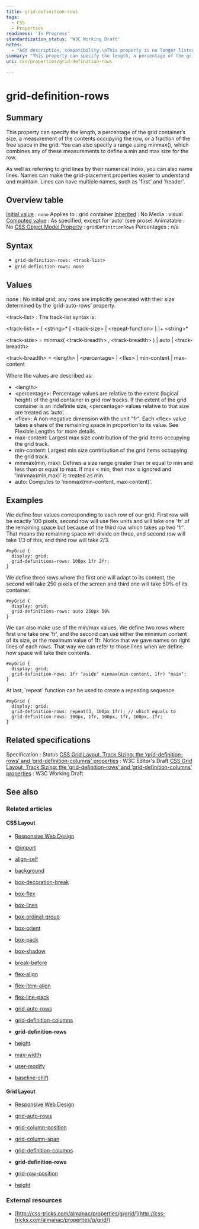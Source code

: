 ```yaml
---
title: grid-definition-rows
tags:
  - CSS
  - Properties
readiness: 'In Progress'
standardization_status: 'W3C Working Draft'
notes:
  - "Add description, compatibility.\nThis property is no longer listed in the W3C specification."
summary: "This property can specify the length, a percentage of the grid container’s size, a measurement of the contents occupying the row, or a fraction of the free space in the grid. You can also specify a range using minmax(), which combines any of these measurements to define a min and max size for the row.\n"
uri: css/properties/grid-definition-rows

---
```

# grid-definition-rows

## Summary

This property can specify the length, a percentage of the grid container’s size, a measurement of the contents occupying the row, or a fraction of the free space in the grid. You can also specify a range using minmax(), which combines any of these measurements to define a min and max size for the row.

As well as referring to grid lines by their numerical index, you can also name lines. Names can make the grid-placement properties easier to understand and maintain. Lines can have multiple names, such as 'first' and 'header'.

## Overview table

[Initial value](/css/concepts/initial_value)
:   `none`
Applies to
:   grid container
[Inherited](/css/concepts/inherited)
:   No
Media
:   visual
[Computed value](/css/concepts/computed_value)
:   As specified, except for ‘auto’ (see prose)
Animatable
:   No
[CSS Object Model Property](/css/concepts/cssom)
:   `gridDefinitionRows`
Percentages
:   n/a

## Syntax

-   `grid-definition-rows: <track-list>`
-   `grid-definition-rows: none`

## Values

none
:   No initial grid; any rows are implicitly generated with their size determined by the ‘grid-auto-rows’ property.

\<track-list\>
:   The track-list syntax is:

\<track-list\> = [ \<string\>\* [ \<track-size\> | \<repeat-function\> ] ]+ \<string\>\*

\<track-size\> = minmax( \<track-breadth\> , \<track-breadth\> ) | auto | \<track-breadth\>

\<track-breadth\> = \<length\> | \<percentage\> | \<flex\> | min-content | max-content

Where the values are described as:

-   \<length\>
-   \<percentage\>: Percentage values are relative to the extent (logical height) of the grid container in grid row tracks. If the extent of the grid container is an indefinite size, \<percentage\> values relative to that size are treated as ‘auto’.
-   \<flex\>: A non-negative dimension with the unit "fr". Each \<flex\> value takes a share of the remaining space in proportion to its value. See Flexible Lengths for more details.
-   max-content: Largest max size contribution of the grid items occupying the grid track.
-   min-content: Largest min size contribution of the grid items occupying the grid track.
-   minmax(min, max): Defines a size range greater than or equal to min and less than or equal to max. If max \< min, then max is ignored and ‘minmax(min,max)’ is treated as min.
-   auto: Computes to ‘minmax(min-content, max-content)’.

## Examples

We define four values corresponding to each row of our grid. First row will be exactly 100 pixels, second row will use flex units and will take one 'fr' of the remaining space but because of the third row which takes up two 'fr'. That means the remaining space will divide on three, and second row will take 1/3 of this, and third row will take 2/3.

``` {.css}
#myGrid {
  display: grid;
  grid-definitions-rows: 100px 1fr 2fr;
}
```

We define three rows where the first one will adapt to its content, the second will take 250 pixels of the screen and third one will take 50% of its container.

``` {.css}
#myGrid {
  display: grid;
  grid-definitions-rows: auto 250px 50%
}
```

We can also make use of the min/max values. We define two rows where first one take one 'fr', and the second can use either the minimum content of its size, or the maximum value of 1fr. Notice that we gave names on right lines of each rows. That way we can refer to those lines when we define how space will take their contents.

``` {.css}
#myGrid {
  display: grid;
  grid-definition-rows: 1fr "aside" minmax(min-content, 1fr) "main";
}
```

At last, \`repeat\` function can be used to create a repeating sequence.

``` {.css}
#myGrid {
  display: grid;
  grid-definition-rows: repeat(3, 100px 1fr); // which equals to
  grid-definition-rows: 100px, 1fr, 100px, 1fr, 100px, 1fr;
}
```

## Related specifications

Specification
:   Status
[CSS Grid Layout, Track Sizing: the ‘grid-definition-rows’ and ‘grid-definition-columns’ properties](http://dev.w3.org/csswg/css-grid/#track-sizing)
:   W3C Editor's Draft
[CSS Grid Layout, Track Sizing: the ‘grid-definition-rows’ and ‘grid-definition-columns’ properties](http://www.w3.org/TR/css3-grid-layout/#track-sizing)
:   W3C Working Draft

## See also

### Related articles

#### CSS Layout

-   [Responsive Web Design](/concepts/mobile_web/responsive_design)

-   [@import](/css/atrules/@import)

-   [align-self](/css/properties/align-self)

-   [background](/css/properties/background)

-   [box-decoration-break](/css/properties/box-decoration-break)

-   [box-flex](/css/properties/box-flex)

-   [box-lines](/css/properties/box-lines)

-   [box-ordinal-group](/css/properties/box-ordinal-group)

-   [box-orient](/css/properties/box-orient)

-   [box-pack](/css/properties/box-pack)

-   [box-shadow](/css/properties/box-shadow)

-   [break-before](/css/properties/break-before)

-   [flex-align](/css/properties/flex-align)

-   [flex-item-align](/css/properties/flex-item-align)

-   [flex-line-pack](/css/properties/flex-line-pack)

-   [grid-auto-rows](/css/properties/grid-auto-rows)

-   [grid-definition-columns](/css/properties/grid-definition-columns)

-   **grid-definition-rows**

-   [height](/css/properties/height)

-   [max-width](/css/properties/max-width)

-   [user-modify](/css/properties/user-modify)

-   [baseline-shift](/svg/attributes/baseline-shift)

#### Grid Layout

-   [Responsive Web Design](/concepts/mobile_web/responsive_design)

-   [grid-auto-rows](/css/properties/grid-auto-rows)

-   [grid-column-position](/css/properties/grid-column-position)

-   [grid-column-span](/css/properties/grid-column-span)

-   [grid-definition-columns](/css/properties/grid-definition-columns)

-   **grid-definition-rows**

-   [grid-row-position](/css/properties/grid-row-position)

-   [height](/css/properties/height)

### External resources

-   [http://css-tricks.com/almanac/properties/g/grid/](http://css-tricks.com/almanac/properties/g/grid/)

